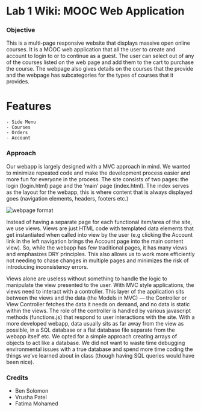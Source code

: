   # Lab 1 Wiki: MOOC Web Application
  ### Objective
  This is a multi-page responsive website that displays massive open online courses. It is a MOOC web application that all the user to create and account to login to or to continue as a guest. The user can select out of any of the courses listed on the web page and add them to the cart to purchase the course. The webpage also gives details on the courses that the provide and the webpage has subcategories for the types of courses that it provides.


  # Features

    - Side Menu
    - Courses
    - Orders
    - Account


  ### Approach
  Our webapp is largely designed with a MVC approach in mind. We wanted to minimize repeated code and make the development process easier and more fun for everyone in the process. The site consists of two pages: the login (login.html) page and the ‘main’ page (index.html). The index serves as the layout for the webapp, this is where content that is always displayed goes (navigation elements, headers, footers etc.)

  ![webpage format](/webpage_format.png)

  Instead of having a separate page for each functional item/area of the site, we use views. Views are just HTML code with templated data elements that get instantiated when called into view by the user (e.g clicking the Account link in the left navigation brings the Account page into the main content view). So, while the webapp has few traditional pages, it has many views and emphasizes DRY principles. This also allows us to work more efficiently not needing to chase changes in multiple pages and minimizes the risk of introducing inconsistency errors.

  Views alone are useless without something to handle the logic to manipulate the view presented to the user. With MVC style applications, the views need to interact with a controller. This layer of the application sits between the views and the data (the Models in MVC) — the Controller or View Controller fetches the data it needs on demand, and no data is static within the views. The role of the controller is handled by various javascript methods (functions.js) that respond to user interactions with the site.
  With a more developed webapp, data usually sits as far away from the view as possible, in a SQL database or a flat database file separate from the webapp itself etc. We opted for a simple approach creating arrays of objects to act like a database. We did not want to waste time debugging environmental issues with a true database and spend more time coding the things we’ve learned about in class (though having SQL queries would have been nice).


  ### Credits
  - Ben Solomon
  - Vrusha Patel
  - Fatima Mohamed
